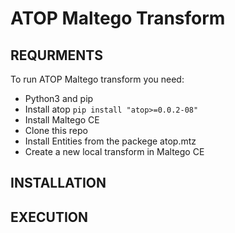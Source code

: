 # ATOP Maltego Transform
## REQURMENTS
To run ATOP Maltego transform you need:
- Python3 and pip 
- Install atop `pip install "atop>=0.0.2-08"`
- Install Maltego CE
- Clone this repo
- Install Entities from the packege atop.mtz
- Create a new local transform in Maltego CE

## INSTALLATION

## EXECUTION



